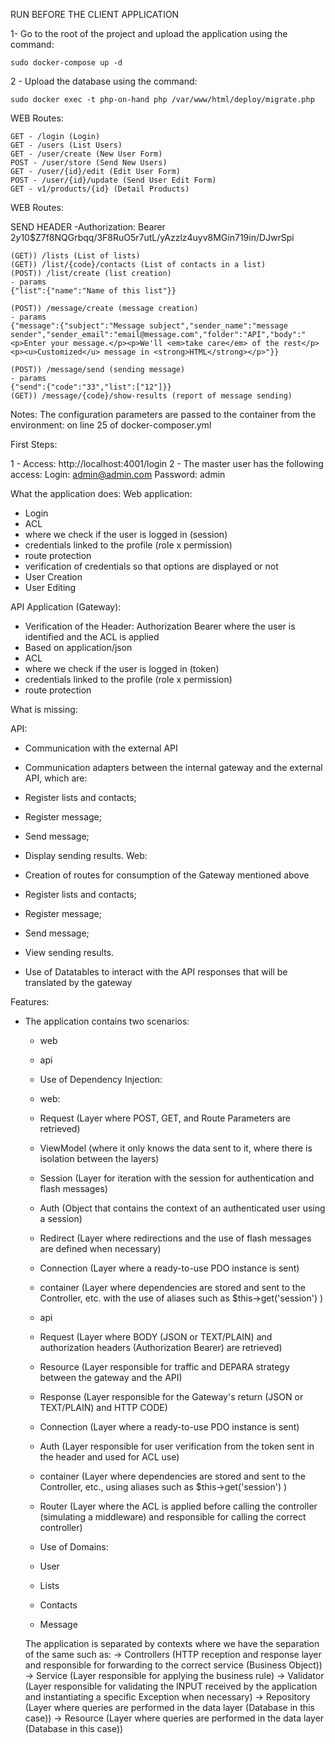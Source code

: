 
RUN BEFORE THE CLIENT APPLICATION

1- Go to the root of the project and upload the application using the command:

    sudo docker-compose up -d

2 - Upload the database using the command:

    sudo docker exec -t php-on-hand php /var/www/html/deploy/migrate.php

WEB Routes:

    GET - /login (Login)
    GET - /users (List Users)
    GET - /user/create (New User Form)
    POST - /user/store (Send New Users)
    GET - /user/{id}/edit (Edit User Form)
    POST - /user/{id}/update (Send User Edit Form)
    GET - v1/products/{id} (Detail Products)

WEB Routes:

SEND HEADER
-Authorization: Bearer $2y$10$Z7f8NQGrbqq/3F8RuO5r7utL/yAzzlz4uyv8MGin719in/DJwrSpi

    (GET)) /lists (List of lists)
    (GET)) /list/{code}/contacts (List of contacts in a list)
    (POST)) /list/create (list creation)
    - params
    {"list":{"name":"Name of this list"}}

    (POST)) /message/create (message creation)
    - params
    {"message":{"subject":"Message subject","sender_name":"message sender","sender_email":"email@message.com","folder":"API","body":"<p>Enter your message.</p><p>We'll <em>take care</em> of the rest</p><p><u>Customized</u> message in <strong>HTML</strong></p>"}}

    (POST)) /message/send (sending message)
    - params
    {"send":{"code":"33","list":["12"]}}
    (GET)) /message/{code}/show-results (report of message sending)

Notes:
The configuration parameters are passed to the container from the environment: on line 25 of docker-composer.yml

First Steps:

1 - Access: http://localhost:4001/login
2 - The master user has the following access:
Login: admin@admin.com
Password: admin

What the application does:
Web application:
- Login
- ACL
- where we check if the user is logged in (session)
- credentials linked to the profile (role x permission)
- route protection
- verification of credentials so that options are displayed or not
- User Creation
- User Editing

API Application (Gateway):
- Verification of the Header: Authorization Bearer where the user is identified and the ACL is applied
- Based on application/json
- ACL
- where we check if the user is logged in (token)
- credentials linked to the profile (role x permission)
- route protection

What is missing:

API:

- Communication with the external API
- Communication adapters between the internal gateway and the external API, which are:
- Register lists and contacts;
- Register message;
- Send message;
- Display sending results.
Web:

- Creation of routes for consumption of the Gateway mentioned above
- Register lists and contacts;
- Register message;
- Send message;
- View sending results.
- Use of Datatables to interact with the API responses that will be translated by the gateway

Features:

- The application contains two scenarios:

    - web

    - api

    - Use of Dependency Injection:

    - web:

    - Request (Layer where POST, GET, and Route Parameters are retrieved)

    - ViewModel (where it only knows the data sent to it, where there is isolation between the layers)

    - Session (Layer for iteration with the session for authentication and flash messages)

    - Auth (Object that contains the context of an authenticated user using a session)

    - Redirect (Layer where redirections and the use of flash messages are defined when necessary)

    - Connection (Layer where a ready-to-use PDO instance is sent)

    - container (Layer where dependencies are stored and sent to the Controller, etc. with the use of aliases such as $this->get('session') )

    - api

    - Request (Layer where BODY (JSON or TEXT/PLAIN) and authorization headers (Authorization Bearer) are retrieved)

    - Resource (Layer responsible for traffic and DEPARA strategy between the gateway and the API)

    - Response (Layer responsible for the Gateway's return (JSON or TEXT/PLAIN) and HTTP CODE)

    - Connection (Layer where a ready-to-use PDO instance is sent)

    - Auth (Layer responsible for user verification from the token sent in the header and used for ACL use)

    - container (Layer where dependencies are stored and sent to the Controller, etc., using aliases such as $this->get('session') )

    - Router (Layer where the ACL is applied before calling the controller (simulating a middleware) and responsible for calling the correct controller)

    - Use of Domains:
    - User
    - Lists
    - Contacts
    - Message


    The application is separated by contexts where we have the separation of the same such as:
    -> Controllers (HTTP reception and response layer and responsible for forwarding to the correct service (Business Object))
    -> Service (Layer responsible for applying the business rule)
    -> Validator (Layer responsible for validating the INPUT received by the application and instantiating a specific Exception when necessary)
    -> Repository (Layer where queries are performed in the data layer (Database in this case))
    -> Resource (Layer where queries are performed in the data layer (Database in this case))
